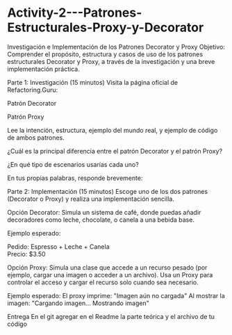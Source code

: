 # Activity-2---Patrones-Estructurales-Proxy-y-Decorator



Investigación e Implementación de los Patrones Decorator y Proxy
Objetivo:
Comprender el propósito, estructura y casos de uso de los patrones estructurales Decorator y Proxy, a través de la investigación y una breve implementación práctica.

Parte 1: Investigación (15 minutos)
Visita la página oficial de Refactoring.Guru:

Patrón Decorator

Patrón Proxy

Lee la intención, estructura, ejemplo del mundo real, y ejemplo de código de ambos patrones.

¿Cuál es la principal diferencia entre el patrón Decorator y el patrón Proxy?

¿En qué tipo de escenarios usarías cada uno?

En tus propias palabras, responde brevemente:

 

Parte 2: Implementación (15 minutos)
Escoge uno de los dos patrones (Decorator o Proxy) y realiza una implementación sencilla.

Opción Decorator:
Simula un sistema de café, donde puedas añadir decoradores como leche, chocolate, o canela a una bebida base.

Ejemplo esperado:

Pedido: Espresso + Leche + Canela  
Precio: $3.50


Opción Proxy:
Simula una clase que accede a un recurso pesado (por ejemplo, cargar una imagen o acceder a un archivo). Usa un Proxy para controlar el acceso y cargar el recurso solo cuando sea necesario.

Ejemplo esperado:
El proxy imprime: "Imagen aún no cargada"
Al mostrar la imagen: "Cargando imagen... Mostrando imagen"

Entrega
En el git agregar en el Readme la parte teórica y el archivo de tu código
